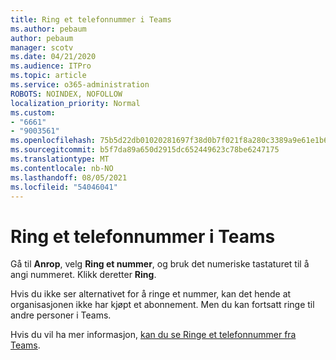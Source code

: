 ```yaml
---
title: Ring et telefonnummer i Teams
ms.author: pebaum
author: pebaum
manager: scotv
ms.date: 04/21/2020
ms.audience: ITPro
ms.topic: article
ms.service: o365-administration
ROBOTS: NOINDEX, NOFOLLOW
localization_priority: Normal
ms.custom:
- "6661"
- "9003561"
ms.openlocfilehash: 75b5d22db01020281697f38d0b7f021f8a280c3389a9e61e1b69d9b002cb8d6e
ms.sourcegitcommit: b5f7da89a650d2915dc652449623c78be6247175
ms.translationtype: MT
ms.contentlocale: nb-NO
ms.lasthandoff: 08/05/2021
ms.locfileid: "54046041"
---
```

# <a name="call-a-phone-number-in-teams"></a>Ring et telefonnummer i Teams

Gå til  **Anrop**, velg  **Ring et nummer**, og bruk det numeriske tastaturet til å angi nummeret. Klikk deretter  **Ring**.

Hvis du ikke ser alternativet for å ringe et nummer, kan det hende at organisasjonen ikke har kjøpt et abonnement. Men du kan fortsatt ringe til andre personer i Teams.  

Hvis du vil ha mer informasjon, [kan du se Ringe et telefonnummer fra Teams](https://support.microsoft.com/office/20d24ace-2851-4c29-8441-30dd2a5cf078).
